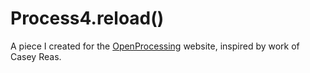 # Process4.reload()
A piece I created for the <a href = "https://www.openprocessing.org/" target =_blank>OpenProcessing</a> website, inspired by work of Casey Reas.
